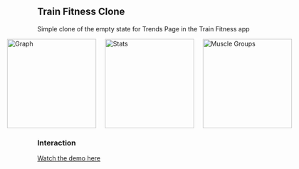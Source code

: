 <h2>Train Fitness Clone</h2>
<p>Simple clone of the empty state for Trends Page in the Train Fitness app</p>

<div style="display: flex; justify-content: center; gap: 20px; margin-bottom: 20px;">
  <img src="https://repkeeper.s3.us-east-2.amazonaws.com/Graph.png" alt="Graph" width="200"/>
  <img src="https://repkeeper.s3.us-east-2.amazonaws.com/Stats.png" alt="Stats" width="200"/>
  <img src="https://repkeeper.s3.us-east-2.amazonaws.com/MuscleGroups.png" alt="Muscle Groups" width="200"/>
</div>

<h3>Interaction</h3>
<p>
  <a href="https://www.youtube.com/shorts/y_CcvAzhtoA" target="_blank">Watch the demo here</a>
</p>
